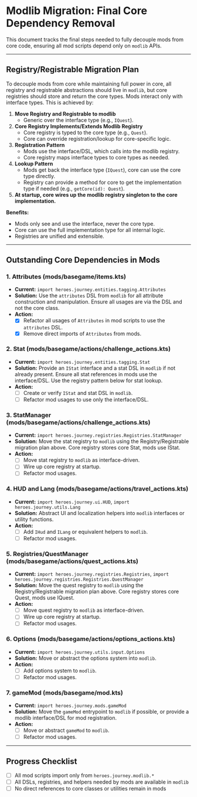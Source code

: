 # Modlib Migration: Final Core Dependency Removal

This document tracks the final steps needed to fully decouple mods from core code, ensuring all mod scripts depend only on `modlib` APIs.

---

## Registry/Registrable Migration Plan

To decouple mods from core while maintaining full power in core, all registry and registrable abstractions should live in `modlib`, but core registries should store and return the core types. Mods interact only with interface types. This is achieved by:

1. **Move Registry and Registrable to modlib**
   - Generic over the interface type (e.g., `IQuest`).
2. **Core Registry Implements/Extends Modlib Registry**
   - Core registry is typed to the core type (e.g., `Quest`).
   - Core can override registration/lookup for core-specific logic.
3. **Registration Pattern**
   - Mods use the interface/DSL, which calls into the modlib registry.
   - Core registry maps interface types to core types as needed.
4. **Lookup Pattern**
   - Mods get back the interface type (`IQuest`), core can use the core type directly.
   - Registry can provide a method for core to get the implementation type if needed (e.g., `getCore(id): Quest`).
5. **At startup, core wires up the modlib registry singleton to the core implementation.**

**Benefits:**
- Mods only see and use the interface, never the core type.
- Core can use the full implementation type for all internal logic.
- Registries are unified and extensible.

---

## Outstanding Core Dependencies in Mods

### 1. Attributes (mods/basegame/items.kts)
- **Current:** `import heroes.journey.entities.tagging.Attributes`
- **Solution:** Use the `attributes` DSL from `modlib` for all attribute construction and manipulation. Ensure all usages are via the DSL and not the core class.
- **Action:**
  - [x] Refactor all usages of `Attributes` in mod scripts to use the `attributes` DSL.
  - [x] Remove direct imports of `Attributes` from mods.

### 2. Stat (mods/basegame/actions/challenge_actions.kts)
- **Current:** `import heroes.journey.entities.tagging.Stat`
- **Solution:** Provide an `IStat` interface and a stat DSL in `modlib` if not already present. Ensure all stat references in mods use the interface/DSL. Use the registry pattern below for stat lookup.
- **Action:**
  - [ ] Create or verify `IStat` and stat DSL in `modlib`.
  - [ ] Refactor mod usages to use only the interface/DSL.

### 3. StatManager (mods/basegame/actions/challenge_actions.kts)
- **Current:** `import heroes.journey.registries.Registries.StatManager`
- **Solution:** Move the stat registry to `modlib` using the Registry/Registrable migration plan above. Core registry stores core Stat, mods use IStat.
- **Action:**
  - [ ] Move stat registry to `modlib` as interface-driven.
  - [ ] Wire up core registry at startup.
  - [ ] Refactor mod usages.

### 4. HUD and Lang (mods/basegame/actions/travel_actions.kts)
- **Current:** `import heroes.journey.ui.HUD`, `import heroes.journey.utils.Lang`
- **Solution:** Abstract UI and localization helpers into `modlib` interfaces or utility functions.
- **Action:**
  - [ ] Add `IHud` and `ILang` or equivalent helpers to `modlib`.
  - [ ] Refactor mod usages.

### 5. Registries/QuestManager (mods/basegame/actions/quest_actions.kts)
- **Current:** `import heroes.journey.registries.Registries`, `import heroes.journey.registries.Registries.QuestManager`
- **Solution:** Move the quest registry to `modlib` using the Registry/Registrable migration plan above. Core registry stores core Quest, mods use IQuest.
- **Action:**
  - [ ] Move quest registry to `modlib` as interface-driven.
  - [ ] Wire up core registry at startup.
  - [ ] Refactor mod usages.

### 6. Options (mods/basegame/actions/options_actions.kts)
- **Current:** `import heroes.journey.utils.input.Options`
- **Solution:** Move or abstract the options system into `modlib`.
- **Action:**
  - [ ] Add options system to `modlib`.
  - [ ] Refactor mod usages.

### 7. gameMod (mods/basegame/mod.kts)
- **Current:** `import heroes.journey.mods.gameMod`
- **Solution:** Move the `gameMod` entrypoint to `modlib` if possible, or provide a modlib interface/DSL for mod registration.
- **Action:**
  - [ ] Move or abstract `gameMod` to `modlib`.
  - [ ] Refactor mod usages.

---

## Progress Checklist
- [ ] All mod scripts import only from `heroes.journey.modlib.*`
- [ ] All DSLs, registries, and helpers needed by mods are available in `modlib`
- [ ] No direct references to core classes or utilities remain in mods 